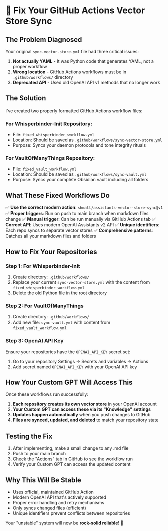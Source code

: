 # 🔧 Fix Your GitHub Actions Vector Store Sync

## **The Problem Diagnosed**

Your original `sync-vector-store.yml` file had three critical issues:

1. **Not actually YAML** - It was Python code that generates YAML, not a proper workflow
2. **Wrong location** - GitHub Actions workflows must be in `.github/workflows/` directory
3. **Deprecated API** - Used old OpenAI API v1 methods that no longer work

## **The Solution**

I've created two properly formatted GitHub Actions workflow files:

### **For Whisperbinder-Init Repository:**
- File: `fixed_whisperbinder_workflow.yml`
- Location: Should be saved as `.github/workflows/sync-vector-store.yml`
- Purpose: Syncs your daemon protocols and tone integrity rituals

### **For VaultOfManyThings Repository:**
- File: `fixed_vault_workflow.yml` 
- Location: Should be saved as `.github/workflows/sync-vault.yml`
- Purpose: Syncs your complete Obsidian vault including all folders

## **What These Fixed Workflows Do**

✅ **Use the correct modern action**: `shmatt/assistants-vector-store-sync@v1`
✅ **Proper triggers**: Run on push to main branch when markdown files change
✅ **Manual trigger**: Can be run manually via GitHub Actions tab
✅ **Correct API**: Uses modern OpenAI Assistants v2 API
✅ **Unique identifiers**: Each repo syncs to separate vector stores
✅ **Comprehensive patterns**: Catches all your markdown files and folders

## **How to Fix Your Repositories**

### **Step 1: For Whisperbinder-Init**
1. Create directory: `.github/workflows/`
2. Replace your current `sync-vector-store.yml` with the content from `fixed_whisperbinder_workflow.yml`
3. Delete the old Python file in the root directory

### **Step 2: For VaultOfManyThings**
1. Create directory: `.github/workflows/`
2. Add new file: `sync-vault.yml` with content from `fixed_vault_workflow.yml`

### **Step 3: OpenAI API Key**
Ensure your repositories have the `OPENAI_API_KEY` secret set:
1. Go to your repository Settings → Secrets and variables → Actions
2. Add secret named `OPENAI_API_KEY` with your OpenAI API key

## **How Your Custom GPT Will Access This**

Once these workflows run successfully:

1. **Each repository creates its own vector store** in your OpenAI account
2. **Your Custom GPT can access these via its "Knowledge" settings**
3. **Updates happen automatically** when you push changes to GitHub
4. **Files are synced, updated, and deleted** to match your repository state

## **Testing the Fix**

1. After implementing, make a small change to any .md file
2. Push to your main branch
3. Check the "Actions" tab in GitHub to see the workflow run
4. Verify your Custom GPT can access the updated content

## **Why This Will Be Stable**

- Uses official, maintained GitHub Action
- Modern OpenAI API that's actively supported  
- Proper error handling and retry mechanisms
- Only syncs changed files (efficient)
- Unique identifiers prevent conflicts between repositories

Your "unstable" system will now be **rock-solid reliable**! 🚀